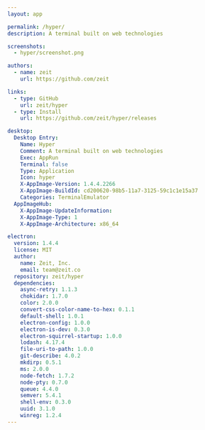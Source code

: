 ```yaml
---
layout: app

permalink: /hyper/
description: A terminal built on web technologies

screenshots:
  - hyper/screenshot.png

authors:
  - name: zeit
    url: https://github.com/zeit

links:
  - type: GitHub
    url: zeit/hyper
  - type: Install
    url: https://github.com/zeit/hyper/releases

desktop:
  Desktop Entry:
    Name: Hyper
    Comment: A terminal built on web technologies
    Exec: AppRun
    Terminal: false
    Type: Application
    Icon: hyper
    X-AppImage-Version: 1.4.4.2266
    X-AppImage-BuildId: cd200620-98b5-11a7-3125-59c1c1e15a37
    Categories: TerminalEmulator
  AppImageHub:
    X-AppImage-UpdateInformation: 
    X-AppImage-Type: 1
    X-AppImage-Architecture: x86_64

electron:
  version: 1.4.4
  license: MIT
  author:
    name: Zeit, Inc.
    email: team@zeit.co
  repository: zeit/hyper
  dependencies:
    async-retry: 1.1.3
    chokidar: 1.7.0
    color: 2.0.0
    convert-css-color-name-to-hex: 0.1.1
    default-shell: 1.0.1
    electron-config: 1.0.0
    electron-is-dev: 0.3.0
    electron-squirrel-startup: 1.0.0
    lodash: 4.17.4
    file-uri-to-path: 1.0.0
    git-describe: 4.0.2
    mkdirp: 0.5.1
    ms: 2.0.0
    node-fetch: 1.7.2
    node-pty: 0.7.0
    queue: 4.4.0
    semver: 5.4.1
    shell-env: 0.3.0
    uuid: 3.1.0
    winreg: 1.2.4
---
```

